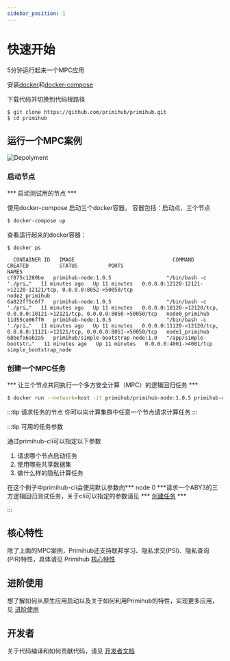 ```yaml
---
sidebar_position: 1
---
```


# 快速开始

5分钟运行起来一个MPC应用


安装[docker](https://docs.docker.com/install/overview/)和[docker-compose](https://docs.docker.com/compose/install/)

下载代码并切换到代码根路径

```
$ git clone https://github.com/primihub/primihub.git
$ cd primihub
```


## 运行一个MPC案例
![Depolyment](./tutorial-depolyment.jpg)


### 启动节点
 

 *** 启动测试用的节点 *** 
   
   使用docker-compose 启动三个docker容器。
   容器包括：启动点、三个节点

  ```bash
  $ docker-compose up
  ```

查看运行起来的docker容器：

```bash
$ docker ps
```
```
  CONTAINER ID   IMAGE                                COMMAND                  CREATED          STATUS          PORTS                                                                         NAMES
cf875c1280be   primihub-node:1.0.5                  "/bin/bash -c './pri…"   11 minutes ago   Up 11 minutes   0.0.0.0:12120-12121->12120-12121/tcp, 0.0.0.0:8052->50050/tcp                 node2_primihub
6a822ff5c6f7   primihub-node:1.0.5                  "/bin/bash -c './pri…"   11 minutes ago   Up 11 minutes   0.0.0.0:10120->12120/tcp, 0.0.0.0:10121->12121/tcp, 0.0.0.0:8050->50050/tcp   node0_primihub
11d55ce06ff0   primihub-node:1.0.5                  "/bin/bash -c './pri…"   11 minutes ago   Up 11 minutes   0.0.0.0:11120->12120/tcp, 0.0.0.0:11121->12121/tcp, 0.0.0.0:8051->50050/tcp   node1_primihub
68befa6ab2a5   primihub/simple-bootstrap-node:1.0   "/app/simple-bootstr…"   11 minutes ago   Up 11 minutes   0.0.0.0:4001->4001/tcp                                                        simple_bootstrap_node

```                                                   


### 创建一个MPC任务

*** 让三个节点共同执行一个多方安全计算（MPC）的逻辑回归任务 ***


```bash
$ docker run --network=host -it primihub/primihub-node:1.0.5 primihub-cli --server=127.0.0.1:8050"
```

:::tip 请求任务的节点
  你可以向计算集群中任意一个节点请求计算任务
:::

:::tip 可用的任务参数

通过primihub-cli可以指定以下参数
 1. 请求哪个节点启动任务
 2. 使用哪些共享数据集
 3. 做什么样的隐私计算任务
 
在这个例子中primihub-cli会使用默认参数向*** node 0 ***请求一个ABY3的三方逻辑回归测试任务，关于cli可以指定的参数请见 *** [创建任务](../docs/advance-usage/create-tasks/cli-params) ***

:::



## 核心特性
 除了上面的MPC案例，Primihub还支持联邦学习、隐私求交(PSI)、隐私查询(PIR)特性，具体请见 Primihub [核心特性](../docs/core-concept/model) 

## 进阶使用
  想了解如何从原生应用启动以及关于如何利用Primihub的特性，实现更多应用，见 [进阶使用](../docs/advance-usage/start-nodes)

## 开发者
  关于代码编译和如何贡献代码，请见 [开发者文档](../docs/developer-docs/build)


